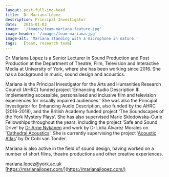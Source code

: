 ```yaml
---
layout: post-full-img-head
title:  Dr Mariana López
description: Principal Investigator
date:   2015-01-03
image:  '/images/team-mariana-feature.jpg'
image-header: '/images/team-mariana.jpg'
image-alt: 'Mariana standing with a microphone in nature.'
tags:   [team, research team]
---
```

Dr Mariana López is a Senior Lecturer in Sound Production and Post Production at the Department of Theatre, Film, Television and Interactive Media at University of York, where she has been working since 2016. She has a background in music, sound design and acoustics.

Mariana is the Principal Investigator for the Arts and Humanities Research Council (AHRC) funded project ‘Enhancing Audio Description II: Implementing accessible, personalised and inclusive film and television experiences for visually impaired audiences.’ She was also the Principal Investigator for Enhancing Audio Description, also funded by the AHRC (2016-2018), and the British Academy funded project ‘The Soundscapes of the York Mystery Plays’. She has also supervised Marie Sklodowska-Curie Fellowships throughout the years, including the project ‘Safe and Sound Drive’ by [Dr Arne Nykänen](https://www.ltu.se/staff/a/arny-1.11844?l=en) and work by Dr Lidia Álvarez Morales on '[Cathedral Acoustics](https://www.cathedralacoustics.com/)'. She is currently supervising the project ‘[Acoustic Atlas](https://www.acousticatlas.de/)’ by Dr Cobi van Tonder.

Mariana is also active in the field of sound design, having worked on a number of short films, theatre productions and other creative experiences.

<a href = "mailto: mariana.lopez@york.ac.uk">mariana.lopez@york.ac.uk</a>
<br>
[https://marianajlopez.com/](https://marianajlopez.com/)
